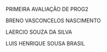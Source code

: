 PRIMEIRA AVALIAÇÃO DE PROG2


BRENO VASCONCELOS NASCIMENTO

LAERCIO SOUZA DA SILVA

LUIS HENRIQUE SOUSA BRASIL
